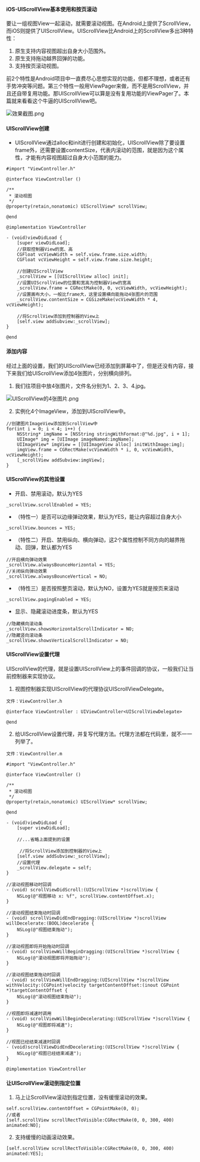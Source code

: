 #### iOS-UIScrollView基本使用和按页滚动

要让一组视图View一起滚动，就需要滚动视图。在Android上提供了ScrollView，而iOS则提供了UIScrollView。UIScrollView比Android上的ScrollView多出3种特性：

1. 原生支持内容视图超出自身大小范围外。
2. 原生支持拖动越界回弹的功能。
3. 支持按页滚动视图。

前2个特性是Android项目中一直费尽心思想实现的功能，但都不理想，或者还有手势冲突等问题。第三个特性一般用ViewPager来做，而不是用ScrollView，并且还自带复用功能。那UIScrollView可以算是没有复用功能的ViewPager了。本篇就来看看这个牛逼的UIScrollView吧。

![效果截图.png](https://upload-images.jianshu.io/upload_images/1641428-f8b36a575f6399e2.png?imageMogr2/auto-orient/strip%7CimageView2/2/w/300)

#### UIScrollView创建

- UIScrollView通过alloc和init进行创建和初始化，UIScrollView除了要设置frame外，还需要设置contentSize，代表内滚动的范围，就是因为这个属性，才能有内容视图超过自身大小范围的能力。

```
#import "ViewController.h"

@interface ViewController ()

/**
 * 滚动视图
 */
@property(retain,nonatomic) UIScrollView* scrollView;

@end

@implementation ViewController

- (void)viewDidLoad {
    [super viewDidLoad];
    //获取控制器View的宽、高
    CGFloat vcViewWidth = self.view.frame.size.width;
    CGFloat vcViewHeight = self.view.frame.size.height;
    
    //创建UIScrollView
    _scrollView = [[UIScrollView alloc] init];
    //设置UIScrollView的位置和宽高为控制器View的宽高
    _scrollView.frame = CGRectMake(0, 0, vcViewWidth, vcViewHeight);
    //设置画布大小，一般比frame大，这里设置横向能拖动4张图片的范围
    _scrollView.contentSize = CGSizeMake(vcViewWidth * 4, vcViewHeight);
    
    //将ScrollView添加到控制器的View上
    [self.view addSubview:_scrollView];
}

@end
```

#### 添加内容

经过上面的设置，我们的UIScrollView已经添加到屏幕中了，但是还没有内容，接下来我们给UIScrollView添加4张图片，分别横向排列。

1. 我们往项目中放4张图片，文件名分别为1、2、3、4.jpg。

![UIScrollView的4张图片.png](https://upload-images.jianshu.io/upload_images/1641428-fe4aab2f5c64cce2.png?imageMogr2/auto-orient/strip%7CimageView2/2/w/300)

2. 实例化4个ImageView，添加到UIScrollView中。

```
//创建图片ImageView添加到ScrollView中
for(int i = 0; i < 4; i++) {
    NSString* imgName = [NSString stringWithFormat:@"%d.jpg", i + 1];
    UIImage* img = [UIImage imageNamed:imgName];
    UIImageView* imgView = [[UIImageView alloc] initWithImage:img];
    imgView.frame = CGRectMake(vcViewWidth * i, 0, vcViewWidth, vcViewHeight);
    [_scrollView addSubview:imgView];
}
```

#### UIScrollView的其他设置

- 开启、禁用滚动，默认为YES

```
_scrollView.scrollEnabled = YES;
```

- （特性一）是否可以边缘弹动效果，默认为YES，能让内容超过自身大小

```
_scrollView.bounces = YES;
```

- （特性二）开启、禁用纵向、横向弹动，这2个属性控制不同方向的越界拖动、回弹，默认都为YES

```
//开启横向弹动效果
_scrollView.alwaysBounceHorizontal = YES;
//关闭纵向弹动效果
_scrollView.alwaysBounceVertical = NO;
```

- （特性三）是否按照整页滚动，默认为NO，设置为YES就是按页来滚动

```
_scrollView.pagingEnabled = YES;
```

- 显示、隐藏滚动进度条，默认为YES

```
//隐藏横向滚动条
_scrollView.showsHorizontalScrollIndicator = NO;
//隐藏竖向滚动条
_scrollView.showsVerticalScrollIndicator = NO;
```

#### UIScrollView设置代理

UIScrollView的代理，就是设置UIScrollView上的事件回调的协议，一般我们让当前控制器来实现协议。

1. 视图控制器实现UIScrollView的代理协议UIScrollViewDelegate。

```
文件：ViewController.h

@interface ViewController : UIViewController<UIScrollViewDelegate>

@end
```

2. 给UIScrollView设置代理，并复写代理方法。代理方法都在代码里，就不一一列举了。

```
文件：ViewController.m

#import "ViewController.h"

@interface ViewController ()

/**
 * 滚动视图
 */
@property(retain,nonatomic) UIScrollView* scrollView;

@end

- (void)viewDidLoad {
    [super viewDidLoad];
    
    //...省略上面提到的设置
 
	 //将ScrollView添加到控制器的View上
    [self.view addSubview:_scrollView];
    //设置代理
    _scrollView.delegate = self;   
}

//滚动视图移动时回调
- (void) scrollViewDidScroll:(UIScrollView *)scrollView {
    NSLog(@"视图移动 x: %f", scrollView.contentOffset.x);
}

//滚动视图结束拖动时回调
- (void) scrollViewDidEndDragging:(UIScrollView *)scrollView willDecelerate:(BOOL)decelerate {
    NSLog(@"视图结束拖动");
}

//滚动视图即将开始拖动时回调
- (void) scrollViewWillBeginDragging:(UIScrollView *)scrollView {
    NSLog(@"滚动视图即将开始拖动");
}

//滚动视图结束拖动时回调
- (void) scrollViewWillEndDragging:(UIScrollView *)scrollView withVelocity:(CGPoint)velocity targetContentOffset:(inout CGPoint *)targetContentOffset {
    NSLog(@"滚动视图结束拖动");
}

//视图即将减速时调用
- (void) scrollViewWillBeginDecelerating:(UIScrollView *)scrollView {
    NSLog(@"视图即将减速");
}

//视图已经结束减速时回调
- (void)scrollViewDidEndDecelerating:(UIScrollView *)scrollView {
    NSLog(@"视图已经结束减速");
}

@implementation ViewController
```

#### 让UIScrollView滚动到指定位置

1. 马上让ScrollView滚动到指定位置，没有缓慢滚动的效果。

```
self.scrollView.contentOffset = CGPointMake(0, 0);
//或者
[self.scrollView scrollRectToVisible:CGRectMake(0, 0, 300, 400) animated:NO];
```

2. 支持缓慢的动画滚动效果。

```
[self.scrollView scrollRectToVisible:CGRectMake(0, 0, 300, 400) animated:YES];
```